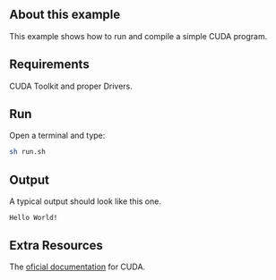 ## About this example

This example shows how to run and compile a simple CUDA program.

## Requirements

CUDA Toolkit and proper Drivers.

## Run

Open a terminal and type:

```bash
sh run.sh
```


## Output

A typical output should look like this one. 

```
Hello World!

```

## Extra Resources

The [oficial documentation](https://developer.nvidia.com/cuda-toolkit) for CUDA.
